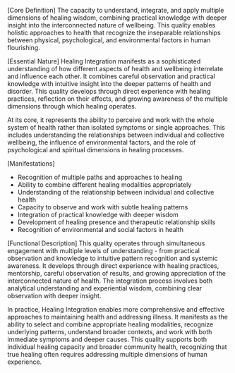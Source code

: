 [Core Definition]
The capacity to understand, integrate, and apply multiple dimensions of healing wisdom, combining practical knowledge with deeper insight into the interconnected nature of wellbeing. This quality enables holistic approaches to health that recognize the inseparable relationships between physical, psychological, and environmental factors in human flourishing.

[Essential Nature]
Healing Integration manifests as a sophisticated understanding of how different aspects of health and wellbeing interrelate and influence each other. It combines careful observation and practical knowledge with intuitive insight into the deeper patterns of health and disorder. This quality develops through direct experience with healing practices, reflection on their effects, and growing awareness of the multiple dimensions through which healing operates.

At its core, it represents the ability to perceive and work with the whole system of health rather than isolated symptoms or single approaches. This includes understanding the relationships between individual and collective wellbeing, the influence of environmental factors, and the role of psychological and spiritual dimensions in healing processes.

[Manifestations]
- Recognition of multiple paths and approaches to healing
- Ability to combine different healing modalities appropriately
- Understanding of the relationship between individual and collective health
- Capacity to observe and work with subtle healing patterns
- Integration of practical knowledge with deeper wisdom
- Development of healing presence and therapeutic relationship skills
- Recognition of environmental and social factors in health

[Functional Description]
This quality operates through simultaneous engagement with multiple levels of understanding - from practical observation and knowledge to intuitive pattern recognition and systemic awareness. It develops through direct experience with healing practices, mentorship, careful observation of results, and growing appreciation of the interconnected nature of health. The integration process involves both analytical understanding and experiential wisdom, combining clear observation with deeper insight.

In practice, Healing Integration enables more comprehensive and effective approaches to maintaining health and addressing illness. It manifests as the ability to select and combine appropriate healing modalities, recognize underlying patterns, understand broader contexts, and work with both immediate symptoms and deeper causes. This quality supports both individual healing capacity and broader community health, recognizing that true healing often requires addressing multiple dimensions of human experience.